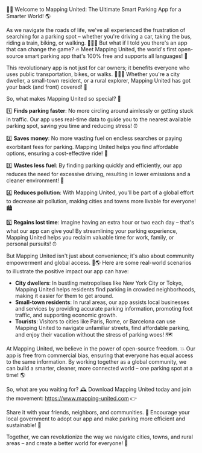🚗💡 Welcome to Mapping United: The Ultimate Smart Parking App for a Smarter World! 🌎

As we navigate the roads of life, we've all experienced the frustration of searching for a parking spot – whether you're driving a car, taking the bus, riding a train, biking, or walking. 🚶‍♀️🚌 But what if I told you there's an app that can change the game? 🔥 Meet Mapping United, the world's first open-source smart parking app that's 100% free and supports all languages! 💬

This revolutionary app is not just for car owners; it benefits everyone who uses public transportation, bikes, or walks. 🚌🚴‍♂️ Whether you're a city dweller, a small-town resident, or a rural explorer, Mapping United has got your back (and front) covered! 🌆

So, what makes Mapping United so special? 🔮

1️⃣ **Finds parking faster**: No more circling around aimlessly or getting stuck in traffic. Our app uses real-time data to guide you to the nearest available parking spot, saving you time and reducing stress! ⏰

2️⃣ **Saves money**: No more wasting fuel on endless searches or paying exorbitant fees for parking. Mapping United helps you find affordable options, ensuring a cost-effective ride! 💸

3️⃣ **Wastes less fuel**: By finding parking quickly and efficiently, our app reduces the need for excessive driving, resulting in lower emissions and a cleaner environment! 🌟

4️⃣ **Reduces pollution**: With Mapping United, you'll be part of a global effort to decrease air pollution, making cities and towns more livable for everyone! 🏙️

5️⃣ **Regains lost time**: Imagine having an extra hour or two each day – that's what our app can give you! By streamlining your parking experience, Mapping United helps you reclaim valuable time for work, family, or personal pursuits! ⏰

But Mapping United isn't just about convenience; it's also about community empowerment and global access. 💪🌎 Here are some real-world scenarios to illustrate the positive impact our app can have:

* **City dwellers**: In bustling metropolises like New York City or Tokyo, Mapping United helps residents find parking in crowded neighborhoods, making it easier for them to get around.
* **Small-town residents**: In rural areas, our app assists local businesses and services by providing accurate parking information, promoting foot traffic, and supporting economic growth.
* **Tourists**: Visitors to cities like Paris, Rome, or Barcelona can use Mapping United to navigate unfamiliar streets, find affordable parking, and enjoy their vacation without the stress of parking woes! 🗺️

At Mapping United, we believe in the power of open-source freedom. 💥 Our app is free from commercial bias, ensuring that everyone has equal access to the same information. By working together as a global community, we can build a smarter, cleaner, more connected world – one parking spot at a time! 🌎

So, what are you waiting for? 🕰️ Download Mapping United today and join the movement: https://www.mapping-united.com 👉

Share it with your friends, neighbors, and communities. 💬 Encourage your local government to adopt our app and make parking more efficient and sustainable! 🏢

Together, we can revolutionize the way we navigate cities, towns, and rural areas – and create a better world for everyone! 🌈